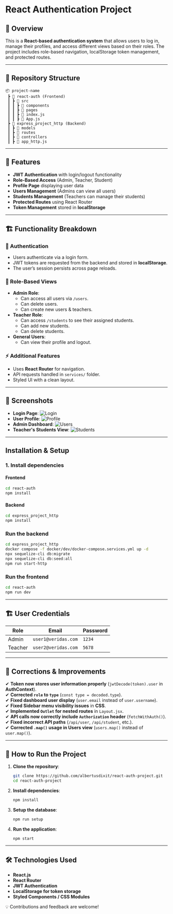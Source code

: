 # React Authentication Project

## 📌 Overview

This is a **React-based authentication system** that allows users to log in, manage their profiles, and access different views based on their roles. The project includes role-based navigation, localStorage token management, and protected routes.

---

## 📂 Repository Structure

```
📦 project-name
 ┣ 📂 react-auth (Frontend)
 ┃ ┣ 📂 src
 ┃ ┃ ┣ 📂 components
 ┃ ┃ ┣ 📂 pages
 ┃ ┃ ┣ 📜 index.js
 ┃ ┃ ┣ 📜 App.js
 ┣ 📂 express_project_http (Backend)
 ┃ ┣ 📂 models
 ┃ ┣ 📂 routes
 ┃ ┣ 📂 controllers
 ┃ ┣ 📜 app_http.js
```

---

## 🚀 Features

- **JWT Authentication** with login/logout functionality
- **Role-Based Access** (Admin, Teacher, Student)
- **Profile Page** displaying user data
- **Users Management** (Admins can view all users)
- **Students Management** (Teachers can manage their students)
- **Protected Routes** using React Router
- **Token Management** stored in **localStorage**

---

## 🏗️ Functionality Breakdown

### 🔑 Authentication

- Users authenticate via a login form.
- JWT tokens are requested from the backend and stored in **localStorage**.
- The user’s session persists across page reloads.

### 📌 Role-Based Views

- **Admin Role**:
  - Can access all users via `/users`.
  - Can delete users.
  - Can create new users & teachers.
- **Teacher Role**:
  - Can access `/students` to see their assigned students.
  - Can add new students.
  - Can delete students.
- **General Users**:
  - Can view their profile and logout.

### ⚡ Additional Features

- Uses **React Router** for navigation.
- API requests handled in `services/` folder.
- Styled UI with a clean layout.

---

## 📸 Screenshots

- **Login Page**: ![Login](./screenshots/login.png)
- **User Profile**: ![Profile](./screenshots/profile.png)
- **Admin Dashboard**: ![Users](./screenshots/users.png)
- **Teacher's Students View**: ![Students](./screenshots/students.png)

---

## Installation & Setup

### **1. Install dependencies**

#### Frontend

```bash
cd react-auth
npm install
```

#### Backend

```bash
cd express_project_http
npm install
```

### Run the backend

```bash
cd express_project_http
docker compose -f docker/dev/docker-compose.services.yml up -d
npx sequelize-cli db:migrate
npx sequelize-cli db:seed:all
npm run start-http
```

### Run the frontend

```bash
cd react-auth
npm run dev
```

---

## 🏗️ User Credentials

| Role    | Email               | Password |
| ------- | ------------------- | -------- |
| Admin   | `user1@veridas.com` | `1234`   |
| Teacher | `user2@veridas.com` | `5678`   |

---

## 🔧 Corrections & Improvements

✔ **Token now stores user information properly** (`jwtDecode(token).user` in **AuthContext**).  
✔ **Corrected `role` to `type`** (`const type = decoded.type`).  
✔ **Fixed dashboard user display** (`user.email` instead of `user.username`).  
✔ **Fixed Sidebar menu visibility issues** in **CSS**.  
✔ **Implemented `Outlet` for nested routes** in `Layout.jsx`.  
✔ **API calls now correctly include `Authorization` header** (`fetchWithAuth()`).  
✔ **Fixed incorrect API paths** (`/api/user`, `/api/student`, etc.).  
✔ **Corrected `.map()` usage in Users view** (`users.map()` instead of `user.map()`).

---

## 🚀 How to Run the Project

1. **Clone the repository**:
   ```bash
   git clone https://github.com/albertusdixit/react-auth-project.git
   cd react-auth-project
   ```
2. **Install dependencies**:
   ```bash
   npm install
   ```
3. **Setup the database**:
   ```bash
   npm run setup
   ```
4. **Run the application**:
   ```bash
   npm start
   ```

---

## 🛠️ Technologies Used

- **React.js**
- **React Router**
- **JWT Authentication**
- **LocalStorage for token storage**
- **Styled Components / CSS Modules**

💡 Contributions and feedback are welcome!

